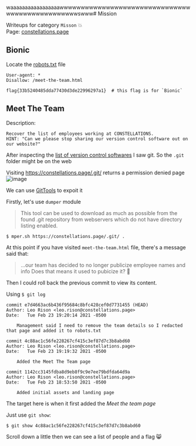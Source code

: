 waaaaaaaaaaaaaaaaawwwwwwwwwwwwwwwwwwwwwwwwwwwwwwwwwwwwwwwwwwwwwwwwswww# Mission

Writeups for category `Misson` 💥</br>
Page: [constellations.page](https://constellations.page/)

## Bionic
Locate the [robots.txt](https://en.wikipedia.org/wiki/Robots_exclusion_standard) file
```
User-agent: *
Disallow: /meet-the-team.html

flag{33b5240485dda77430d3de22996297a1}  # this flag is for `Bionic`
```

## Meet The Team
Description:
```
Recover the list of employees working at CONSTELLATIONS.
HINT: "Can we please stop sharing our version control software out on our website?"
```

After inspecting the [list of version control softwares](https://en.wikipedia.org/wiki/List_of_version-control_software) I saw git. So the `.git` folder might be on the web

Visiting https://constellations.page/.git/ returns a permission denied page
![image](https://user-images.githubusercontent.com/80664686/111409762-2976b400-870a-11eb-9862-e7876f90111f.png)

We can use [GitTools](https://github.com/internetwache/GitTools) to expoit it

Firstly, let's use `dumper` module
>This tool can be used to download as much as possible from the found .git repository from webservers which do not have directory listing enabled.

```
$ mper.sh https://constellations.page/.git/ .
```
At this point if you have visited `meet-the-team.html` file, there's a message said that:
>...our team has decided to no longer publicize employee names and info
Does that means it used to pubicize it? 🤔

Then I could roll back the previous commit to view its content.

Using `$ git log`
```
commit e7d4663ac6b436f95684c8bfc428cef0d7731455 (HEAD)
Author: Leo Rison <leo.rison@constellations.page>
Date:   Tue Feb 23 19:20:14 2021 -0500

    Management said I need to remove the team details so I redacted that page and added it to robots.txt

commit 4c88ac1c56fe228267cf415c3ef87d7c3b8abd60
Author: Leo Rison <leo.rison@constellations.page>
Date:   Tue Feb 23 19:19:32 2021 -0500

    Added the Meet The Team page

commit 1142cc3145fdba8d9eb8f9c9e7ee79bdfda64d9a
Author: Leo Rison <leo.rison@constellations.page>
Date:   Tue Feb 23 18:53:50 2021 -0500

    Added initial assets and landing page
```
The target here is when it first added the *Meet the team page*

Just use `git show`:
```
$ git show 4c88ac1c56fe228267cf415c3ef87d7c3b8abd60
```
Scroll down a little then we can see a list of people and a flag 😸
